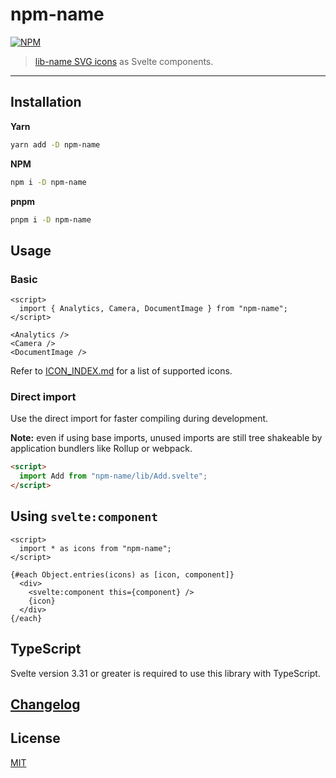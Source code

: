 # npm-name

[![NPM][npm]][npm-url]

> [lib-name SVG icons](lib-url) as Svelte components.

<!-- REPO_URL -->

<!-- Try it in the [Svelte REPL](). -->

---

<!-- TOC -->

## Installation

**Yarn**

```bash
yarn add -D npm-name
```

**NPM**

```bash
npm i -D npm-name
```

**pnpm**

```bash
pnpm i -D npm-name
```

## Usage

### Basic

```svelte
<script>
  import { Analytics, Camera, DocumentImage } from "npm-name";
</script>

<Analytics />
<Camera />
<DocumentImage />
```

Refer to [ICON_INDEX.md](ICON_INDEX.md) for a list of supported icons.

### Direct import

Use the direct import for faster compiling during development.

**Note:** even if using base imports, unused imports are still tree shakeable by application bundlers like Rollup or webpack.

```html
<script>
  import Add from "npm-name/lib/Add.svelte";
</script>
```

## Using `svelte:component`

```svelte
<script>
  import * as icons from "npm-name";
</script>

{#each Object.entries(icons) as [icon, component]}
  <div>
    <svelte:component this={component} />
    {icon}
  </div>
{/each}
```

## TypeScript

Svelte version 3.31 or greater is required to use this library with TypeScript.

## [Changelog](CHANGELOG.md)

## License

[MIT](LICENSE)

[npm]: https://img.shields.io/npm/v/npm-name.svg?color=%237d4cdb&style=for-the-badge
[npm-url]: https://npmjs.com/package/npm-name
